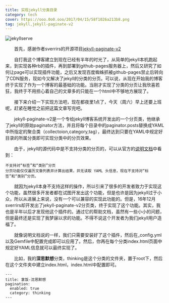 ```yaml
---
title: 实现jekyll分类目录
category: tech
cover: https://ooo.0o0.ooo/2017/04/15/58f1026a213b8.png
tag: jekyll,jekyll-paginate-v2
---
```



![jekyllserve](https://ooo.0o0.ooo/2017/04/15/58f1026a213b8.png)



　　首先，感谢作者sverrirs的开源项目[jekyll-paginate-v2](https://github.com/sverrirs/jekyll-paginate-v2)

　　自打我这个博客建立到现在已经有半年的时光了，从简单的jekyll本机跑起来，到实现各种rb的插件，再到部署到github-pages服务器上，然后又研究了如何让page可以实现插件功能，之后又发现百度蜘蛛抓被github-pages禁止后转向了CDN服务，现如今又解决了jekyll的分类的分页。可以说，从现在开始我的博客终于实现了作为一个博客的最基础的功能。当刚才实现了分类的分页让我欣喜若狂，我终于不用担心着自己的文章多的只能在一个html中不够地方展现了。

　　接下来介绍一下实现方法吧，现在都夜里1点了，今天（周六）早上还要上班呢，赶紧在睡觉之前把这篇文章写完吧。

　　jekyll-paginate-v2是一个专给jekyll博客系统开发出的一个分页类，他继承了jekyll的原始paginator方法，并且将每个目录中的paginator.posts替换成YAML中所指定的聚合类（collectoion,category,tag），最终达到只要在YAML中规定好目录的所属分类即可实现分类中的分页效果。

　　由于，jekyll的源代码中是不支持分类的分页的，可以从官方的[说明文档](http://jekyll.com.cn/docs/pagination/#note)中看到：


```
不支持对“标签”和“类别”分页
分页功能仅仅遍历文章列表并计算出结果，并无读取 YAML 头信息，现在不支持对“标签”和“类别”分页。
```

　　就因为jekyll本身不支持这样的操作，所以引来了很多的开发者致力于实现这个功能，虽然很多开发者都在试图开发出这个功能，但是也许是因为jekyll过于小众，所以从进展上来说，没有一个可以兼容的实现此功能的。但是，16年12月sverrirs却开发出了jekyll-paginate-v2分页类，终于实现了这个功能。其实，我也是半年以后才发现他这个插件的。通过它的帮助文档，虽然有一些小小的问题，但是最终还是实现了我梦寐以求的功能。不得不说这个开发者为我们jekyll用户造福了。

　　就像说明文档说的一样，我们只需要安装好了这个插件，然后在_config.yml以及Gemfile中配置完成即可以应用了。然后，你再在每个分类index.html页面中规定好YAML信息就可以最终实现了。

　　比如，我的**深思默想**分类，thinking是这个分类的文件夹，置于root下，然后在这个文件夹中建立index.html，index.html中配置即可。

```
---
title: 拿饭-沈思默想
pagination: 
  enabled: true
  category: thinking
---
```


